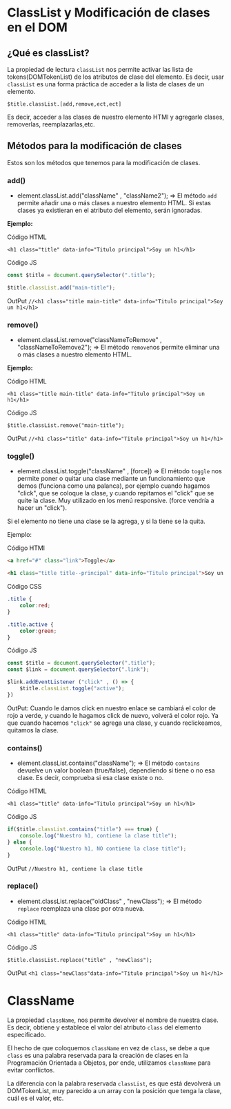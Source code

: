 # ClassList y Modificación de clases en el DOM #

## ¿Qué es classList? ##
La propiedad de lectura `classList` nos permite activar las lista de tokens(DOMTokenList) de los atributos de clase del elemento. Es decir, usar `classList` es una forma práctica de acceder a la lista de clases de un elemento.

``$title.classList.[add,remove,ect,ect]``

Es decir, acceder a las clases de nuestro elemento HTMl y agregarle clases, removerlas, reemplazarlas,etc.


## Métodos para la modificación de clases ##
Estos son los métodos que tenemos para la modificación de clases.

### add() ###
- element.classList.add("className" , "className2"); => El método `add` permite añadir una o más clases a nuestro elemento HTML. Si estas clases ya existieran en el atributo del elemento, serán ignoradas.

**Ejemplo:**

Código HTML

`<h1 class="title" data-info="Titulo principal">Soy un h1</h1>`

Código JS

````js
const $title = document.querySelector(".title");

$title.classList.add("main-title");
````

OutPut
`//<h1 class="title main-title" data-info="Titulo principal">Soy un h1</h1>`


### remove() ###
- element.classList.remove("classNameToRemove" , "classNameToRemove2"); => El método `remove`nos permite eliminar una o más clases a nuestro elemento HTML.

**Ejemplo:**

Código HTML

`<h1 class="title main-title" data-info="Titulo principal">Soy un h1</h1>`

Código JS

` $title.classList.remove("main-title"); `

OutPut
`//<h1 class="title" data-info="Titulo principal">Soy un h1</h1>`


### toggle() ###
- element.classList.toggle("className" , [force]) => El método `toggle` nos permite poner o quitar una clase mediante un funcionamiento que demos (funciona como una palanca), por ejemplo cuando hagamos "click", que se coloque la clase, y cuando repitamos el "click" que se quite la clase. Muy utilizado en los menú responsive. (force vendría a hacer un "click").

Si el elemento no tiene una clase se la agrega, y si la tiene se la quita.

Ejemplo:

Código HTMl

````html
<a href="#" class="link">Toggle</a>

<h1 class="title title--principal" data-info="Titulo principal">Soy un h1</h1>
````

Código CSS

````css
.title {
    color:red;
}

.title.active {
    color:green;
}
````

Código JS

````js
const $title = document.querySelector(".title");
const $link = document.querySelector(".link");

$link.addEventListener ("click" , () => {
    $title.classList.toggle("active");
})
````

OutPut:
Cuando le damos click en nuestro enlace se cambiará el color de rojo a verde, y cuando le hagamos click de nuevo, volverá el color rojo. Ya que cuando hacemos `"click"` se agrega una clase, y cuando reclickeamos, quitamos la clase.


### contains() ###
- element.classList.contains("className"); => El método `contains` devuelve un valor boolean (true/false), dependiendo si tiene o no esa clase. Es decir, comprueba si esa clase existe o no.

Código HTML

`<h1 class="title" data-info="Titulo principal">Soy un h1</h1>`

Código JS

````js
if($title.classList.contains("title") === true) {
    console.log("Nuestro h1, contiene la clase title");
} else {
    console.log("Nuestro h1, NO contiene la clase title");
}
````

OutPut
`//Nuestro h1, contiene la clase title`


### replace() ###
- element.classList.replace("oldClass" , "newClass"); => El método `replace` reemplaza una clase por otra nueva.

Código HTML

`<h1 class="title" data-info="Titulo principal">Soy un h1</h1>`

Código JS

`$title.classList.replace("title" , "newClass");`

OutPut
`<h1 class="newClass"data-info="Titulo principal">Soy un h1</h1>`


# ClassName #
La propiedad `className`, nos permite devolver el nombre de nuestra clase. Es decir, obtiene y establece el valor del atributo `class` del elemento especificado.

El hecho de que coloquemos `className` en vez de `class`, se debe a que `class` es una palabra reservada para la creación de clases en la Programación Orientada a Objetos, por ende, utilizamos `className` para evitar conflictos.

La diferencia con la palabra reservada `classList`, es que está devolverá un DOMTokenList, muy parecido a un array con la posición que tenga la clase, cuál es el valor, etc.

